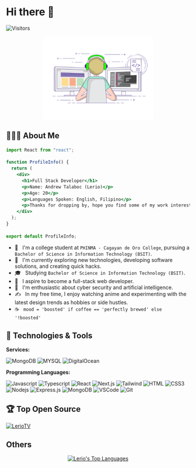<!-- Intro  -->

# Hi there 👋

![Visitors](https://visitor-badge.laobi.icu/badge?page_id=officiallerio.officiallerio)

<p align="center"><a href="https://github.com/officiallerio"><img width="60%" alt="Hello, I'm Anurag. I do open source!" src="/assets/gif3.gif" /></a></p>

## 👨🏻‍💻 About Me

```jsx
import React from "react";

function ProfileInfo() {
  return (
    <div>
      <h1>Full Stack Developer</h1>
      <p>Name: Andrew Talaboc (Lerio)</p>
      <p>Age: 20</p>
      <p>Languages Spoken: English, Filipino</p>
      <p>Thanks for dropping by, hope you find some of my work interesting.</p>
    </div>
  );
}

export default ProfileInfo;
```

- 🔭 &nbsp; I'm a college student at `PHINMA - Cagayan de Oro College`, pursuing a `Bachelor of Science in Information Technology (BSIT)`.
- 🤔 &nbsp; I'm currently exploring new technologies, developing software solutions, and creating quick hacks.
- 🎓 &nbsp; Studying `Bachelor of Science in Information Technology (BSIT)`.
- 💼 &nbsp; I aspire to become a full-stack web developer.
- 🌱 &nbsp; I'm enthusiastic about cyber security and artificial intelligence.
- ✍️ &nbsp; In my free time, I enjoy watching anime and experimenting with the latest design trends as hobbies or side hustles.
- ☕ &nbsp; `mood = 'boosted' if coffee == 'perfectly brewed' else '!boosted'`

## 🔧 Technologies & Tools

**Services:**

![MongoDB](https://img.shields.io/badge/Database-MongoDB-informational?style=for-the-badge&logoColor=white&logo=mongodb&labelColor=4DB33D&color=3F3E42)
![MYSQL](https://img.shields.io/badge/Database-MYSQL-informational?style=for-the-badge&logo=mysql&logoColor=white&labelColor=orange&color=3F3E42)
![DigitalOcean](https://img.shields.io/badge/Cloud-DigitalOcean-informational?style=for-the-badge&logo=digitalocean&logoColor=white&labelColor=267fab&color=3F3E42)

**Programming Languages:**

![Javascript](https://img.shields.io/badge/Javascript-F0DB4F?style=for-the-badge&labelColor=black&logo=javascript&logoColor=F0DB4F)
![Typescript](https://img.shields.io/badge/Typescript-007acc?style=for-the-badge&labelColor=black&logo=typescript&logoColor=007acc)
![React](https://img.shields.io/badge/-React-61DBFB?style=for-the-badge&labelColor=black&logo=react&logoColor=61DBFB)
![Next.js](https://img.shields.io/badge/next.js-000000?style=for-the-badge&logo=nextdotjs&logoColor=white)
![Tailwind](https://img.shields.io/badge/Tailwind_CSS-092749?style=for-the-badge&logo=tailwindcss&logoColor=06B6D4&labelColor=000000)
![HTML](https://img.shields.io/badge/HTML5-E34F26?style=for-the-badge&logo=html5&logoColor=white)
![CSS3](https://img.shields.io/badge/CSS3-1572B6?style=for-the-badge&logo=css3&logoColor=white)
![Nodejs](https://img.shields.io/badge/Nodejs-3C873A?style=for-the-badge&labelColor=black&logo=node.js&logoColor=3C873A)
![Express.js](https://img.shields.io/badge/Express.js-000000?style=for-the-badge&logo=express&logoColor=white)
![MongoDB](https://img.shields.io/badge/MongoDB-4EA94B?style=for-the-badge&logo=mongodb&logoColor=white)
![VSCode](https://img.shields.io/badge/Visual_Studio-0078d7?style=for-the-badge&logo=visual%20studio&logoColor=white)
![Git](https://img.shields.io/badge/Git-F05032?style=for-the-badge&logo=git&logoColor=white)

## 🏆 Top Open Source

[![LerioTV](https://github-readme-stats.vercel.app/api/pin/?username=officiallerio&repo=LerioTV&border_color=7F3FBF&bg_color=0D1117&title_color=C9D1D9&text_color=8B949E&icon_color=7F3FBF)](https://github.com/officiallerio/LerioTV)

## Others

<div align="center">
  <a href="https://github.com/officiallerio">
    <img alt="Lerio's Top Languages" src="https://github-readme-stats.vercel.app/api/top-langs/?username=officiallerio&size_weight=0.5&count_weight=0.5&layout=compact&theme=react&border_color=7F3FBF&bg_color=0D1117&title_color=F85D7F&icon_color=F8D866" height="192px" width="49.5%" />
  </a>
</div>
